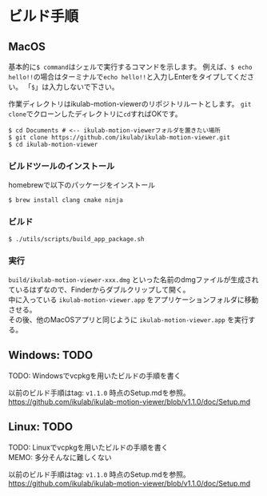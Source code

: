 # ビルド手順

## MacOS

基本的に`$ command`はシェルで実行するコマンドを示します。
例えば、`$ echo hello!!`の場合はターミナルで`echo hello!!`と入力しEnterをタイプしてください。
「`$`」は入力しないで下さい。

作業ディレクトリはikulab-motion-viewerのリポジトリルートとします。
`git clone`でクローンしたディレクトリに`cd`すればOKです。

```
$ cd Documents # <-- ikulab-motion-viewerフォルダを置きたい場所
$ git clone https://github.com/ikulab/ikulab-motion-viewer.git
$ cd ikulab-motion-viewer
```

### ビルドツールのインストール

homebrewで以下のパッケージをインストール

```
$ brew install clang cmake ninja
```

### ビルド

```
$ ./utils/scripts/build_app_package.sh
```

### 実行

`build/ikulab-motion-viewer-xxx.dmg` といった名前のdmgファイルが生成されているはずなので、Finderからダブルクリップして開く。<br>
中に入っている `ikulab-motion-viewer.app` をアプリケーションフォルダに移動させる。<br>
その後、他のMacOSアプリと同じように `ikulab-motion-viewer.app` を実行する。<br>

## Windows: TODO

TODO: Windowsでvcpkgを用いたビルドの手順を書く

以前のビルド手順はtag: `v1.1.0` 時点のSetup.mdを参照。<br>
https://github.com/ikulab/ikulab-motion-viewer/blob/v1.1.0/doc/Setup.md

## Linux: TODO

TODO: Linuxでvcpkgを用いたビルドの手順を書く<br>
MEMO: 多分そんなに難しくない

以前のビルド手順はtag: `v1.1.0` 時点のSetup.mdを参照。<br>
https://github.com/ikulab/ikulab-motion-viewer/blob/v1.1.0/doc/Setup.md
